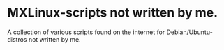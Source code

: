 # MXLinux-scripts not written by me.
A collection of various scripts found on the internet for Debian/Ubuntu-distros not written by me.
